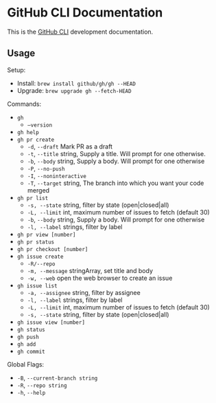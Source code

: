 # GitHub CLI Documentation

This is the [GitHub CLI](https://github.com/gh-cli) development
documentation.

## Usage

Setup:

- Install: `brew install github/gh/gh --HEAD`
- Upgrade: `brew upgrade gh --fetch-HEAD`

Commands:

- `gh`                      
  - `—version`
- `gh help`
- `gh pr create`
  - `-d`, `--draft` Mark PR as a draft         
  - `-t`, `--title` string, Supply a title. Will prompt for one otherwise.
  - `-b`, `--body` string, Supply a body. Will prompt for one otherwise
  - `-P`, `--no-push`
  - `-I`, `--noninteractive`
  - `-T`, `--target` string, The branch into which you want your code merged
- `gh pr list`
  - `-s, --state` string, filter by state (open|closed|all)
  - `-L, --limit` int, maximum number of issues to fetch (default 30)
  - `-b`, `--body` string, Supply a body. Will prompt for one otherwise
  - `-l, --label` strings, filter by label
- `gh pr view [number]`
- `gh pr status`
- `gh pr checkout [number]`
- `gh issue create`
  - `-R/--repo`
  - `-m, --message` stringArray, set title and body
  - `-w, --web` open the web browser to create an issue
- `gh issue list`
  - `-a, --assignee` string, filter by assignee
  - `-l, --label` strings, filter by label
  - `-L, --limit` int, maximum number of issues to fetch (default 30)
  - `-s, --state` string, filter by state (open|closed|all)
- `gh issue view [number]`
- `gh status`
- `gh push`
- `gh add`
- `gh commit`

Global Flags:

- `-B`, `--current-branch string`
- `-R`, `--repo string`
- `-h`, `--help`


